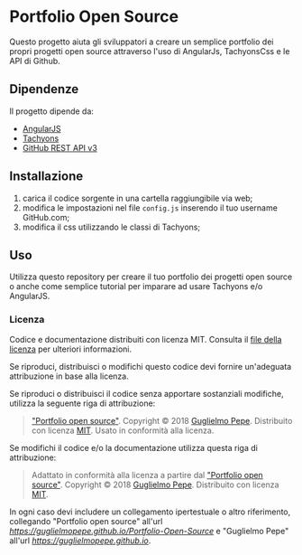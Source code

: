 # Portfolio Open Source
Questo progetto aiuta gli sviluppatori a creare un semplice portfolio dei propri progetti open source attraverso l'uso di AngularJs, TachyonsCss e le API di Github.

## Dipendenze
Il progetto dipende da:
* [AngularJS](https://angularjs.org/)
* [Tachyons](https://tachyons.io/)
* [GitHub REST API v3](https://developer.github.com/v3/)

## Installazione
1. carica il codice sorgente in una cartella raggiungibile via web;
2. modifica le impostazioni nel file `config.js` inserendo il tuo username GitHub.com;
3. modifica il css utilizzando le classi di Tachyons;

## Uso
Utilizza questo repository per creare il tuo portfolio dei progetti open source o anche come semplice tutorial per imparare ad usare Tachyons e/o AngularJS.

### Licenza
Codice e documentazione distribuiti con licenza MIT. Consulta il [file della licenza](https://github.com/GuglielmoPepe/Portfolio-Open-Source/blob/master/LICENSE) per ulteriori informazioni.

Se riproduci, distribuisci o modifichi questo codice devi fornire un'adeguata attribuzione in base alla licenza.

Se riproduci o distribuisci il codice senza apportare sostanziali modifiche, utilizza la seguente riga di attribuzione:

> ["Portfolio open source"](https://guglielmopepe.github.io/Portfolio-Open-Source). Copyright &copy; 2018 [Guglielmo Pepe](https://guglielmopepe.github.io). Distribuito con licenza [MIT](https://github.com/GuglielmoPepe/Portfolio-Open-Source/blob/master/LICENSE). Usato in conformità alla licenza.

Se modifichi il codice e/o la documentazione utilizza questa riga di attribuzione:

> Adattato in conformità alla licenza a partire dal ["Portfolio open source"](https://guglielmopepe.github.io/Portfolio-Open-Source). Copyright &copy; 2018 [Guglielmo Pepe](https://guglielmopepe.github.io). Distribuito con licenza [MIT](https://github.com/GuglielmoPepe/Portfolio-Open-Source/blob/master/LICENSE).

In ogni caso devi includere un collegamento ipertestuale o altro riferimento, collegando "Portfolio open source" all'url _https://guglielmopepe.github.io/Portfolio-Open-Source_ e "Guglielmo Pepe" all'url _https://guglielmopepe.github.io_.
